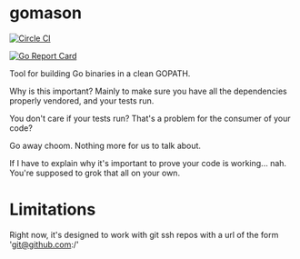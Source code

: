 # gomason

[![Circle CI](https://circleci.com/gh/nikogura/gomason.svg?style=shield)](https://circleci.com/gh/nikogura/gomason)

[![Go Report Card](https://goreportcard.com/badge/github.com/nikogura/gomason)](https://goreportcard.com/report/github.com/nikogura/gomason)

Tool for building Go binaries in a clean GOPATH.  

Why is this important?  Mainly to make sure you have all the dependencies properly vendored, and your tests run.

You don't care if your tests run?  That's a problem for the consumer of your code?

Go away choom.  Nothing more for us to talk about.  

If I have to explain why it's important to prove your code is working... nah.  You're supposed to grok that all on your own.

# Limitations

Right now, it's designed to work with git ssh repos with a url of the form 'git@github.com:<owner>/<repo>'
